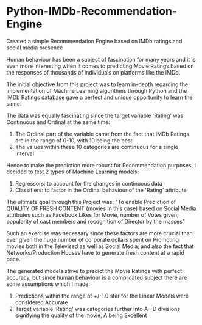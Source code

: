 # Python-IMDb-Recommendation-Engine
Created a simple Recommendation Engine based on IMDb ratings and social media presence

Human behaviour has been a subject of fascination for many years and it is even more interesting when it comes to predicting Movie Ratings based on the responses of thousands of individuals on platforms like the IMDb.

The initial objective from this project was to learn in-depth regarding the implementation of Machine Learning algorithms through Python and the IMDb Ratings database gave a perfect and unique opportunity to learn the same. 

The data was equally fascinating since the target variable 'Rating' was Continuous and Ordinal at the same time:
1. The Ordinal part of the variable came from the fact that IMDb Ratings are in the range of 0-10, with 10 being the best
2. The values within these 10 categories are continuous for a single interval

Hence to make the prediction more robust for Recommendation purposes, I decided to test 2 types of Machine Learning models:
1. Regressors: to account for the changes in continuous data
2. Classifiers: to factor in the Ordinal behaviour of the 'Rating' attribute

The ultimate goal through this Project was:
"To enable Prediction of QUALITY OF FRESH CONTENT (movies in this case) based on Social Media attributes such as Facebook Likes for Movie, number of Votes given, popularity of cast members and recognition of Director by the masses"

Such an exercise was necessary since these factors are more crucial than ever given the huge number of corporate dollars spent on Promoting movies both in the Televised as well as Social Media; and also the fact that Networks/Production Houses have to generate fresh content at a rapid pace.

The generated models strive to predict the Movie Ratings with perfect accuracy, but since human behaviour is a complicated subject there are some assumptions which I made:
1. Predictions within the range of +/-1.0 star for the Linear Models were considered Accurate
2. Target variable 'Rating' was categories further into A--D divisions signifying the quality of the movie, A being Excellent
